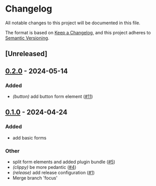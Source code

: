 # Changelog
All notable changes to this project will be documented in this file.

The format is based on [Keep a Changelog](https://keepachangelog.com/en/1.0.0/),
and this project adheres to [Semantic Versioning](https://semver.org/spec/v2.0.0.html).

## [Unreleased]

## [0.2.0](https://github.com/Xenira/bevy_ui_forms/compare/bevy_ui_forms-v0.1.0...bevy_ui_forms-v0.2.0) - 2024-05-14

### Added
- *(button)* add button form element ([#11](https://github.com/Xenira/bevy_ui_forms/pull/11))

## [0.1.0](https://github.com/Xenira/bevy_ui_forms/releases/tag/bevy_ui_forms-v0.1.0) - 2024-04-24

### Added
- add basic forms

### Other
- split form elements and added plugin bundle ([#5](https://github.com/Xenira/bevy_ui_forms/pull/5))
- *(clippy)* be more pedantic ([#4](https://github.com/Xenira/bevy_ui_forms/pull/4))
- *(release)* add release configuration ([#1](https://github.com/Xenira/bevy_ui_forms/pull/1))
- Merge branch 'focus'
